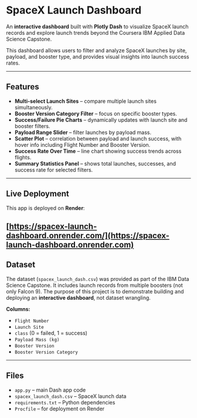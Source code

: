 # SpaceX Launch Dashboard

An **interactive dashboard** built with **Plotly Dash** to visualize SpaceX launch records and explore launch trends beyond the Coursera IBM Applied Data Science Capstone.

This dashboard allows users to filter and analyze SpaceX launches by site, payload, and booster type, and provides visual insights into launch success rates.

---

## Features

- **Multi-select Launch Sites** – compare multiple launch sites simultaneously.  
- **Booster Version Category Filter** – focus on specific booster types.  
- **Success/Failure Pie Charts** – dynamically updates with launch site and booster filters.  
- **Payload Range Slider** – filter launches by payload mass.  
- **Scatter Plot** – correlation between payload and launch success, with hover info including Flight Number and Booster Version.  
- **Success Rate Over Time** – line chart showing success trends across flights.  
- **Summary Statistics Panel** – shows total launches, successes, and success rate for selected filters.  

---

## Live Deployment

This app is deployed on **Render**:

[https://spacex-launch-dashboard.onrender.com/](https://spacex-launch-dashboard.onrender.com)
---

## Dataset

The dataset (`spacex_launch_dash.csv`) was provided as part of the IBM Data Science Capstone. It includes launch records from multiple boosters (not only Falcon 9). The purpose of this project is to demonstrate building and deploying an **interactive dashboard**, not dataset wrangling.

**Columns:**

- `Flight Number`  
- `Launch Site`  
- `class` (0 = failed, 1 = success)  
- `Payload Mass (kg)`  
- `Booster Version`  
- `Booster Version Category`  

---

## Files

- `app.py` – main Dash app code  
- `spacex_launch_dash.csv` – SpaceX launch data  
- `requirements.txt` – Python dependencies  
- `Procfile` – for deployment on Render 
